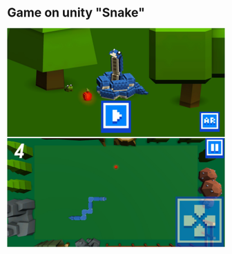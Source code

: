 # Game on unity "Snake"
![Иллюстрация к проекту](https://github.com/vlad-anisov/Snake/blob/master/main.jpg)
![Иллюстрация к проекту](https://github.com/vlad-anisov/Snake/blob/master/game.jpg)
